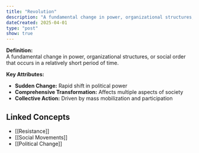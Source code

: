 ```yaml
---
title: "Revolution"
description: "A fundamental change in power, organizational structures, or social order that occurs in a relatively short period of time."
dateCreated: 2025-04-01
type: "post"
show: true
---
```


**Definition:**  
A fundamental change in power, organizational structures, or social order that occurs in a relatively short period of time.

**Key Attributes:**  
- **Sudden Change:** Rapid shift in political power  
- **Comprehensive Transformation:** Affects multiple aspects of society  
- **Collective Action:** Driven by mass mobilization and participation

## Linked Concepts
- [[Resistance]]
- [[Social Movements]]
- [[Political Change]]

